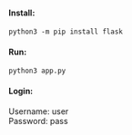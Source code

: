 #### Install:
```
python3 -m pip install flask
```
#### Run:
```
python3 app.py
```
#### Login:
Username: user <br />
Password: pass